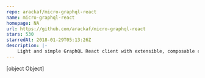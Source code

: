 ```yaml
---
repo: arackaf/micro-graphql-react
name: micro-graphql-react
homepage: NA
url: https://github.com/arackaf/micro-graphql-react
stars: 530
starredAt: 2018-01-29T05:13:26Z
description: |-
    Light and simple GraphQL React client with extensible, composable cache invalidation. Works with Suspense.
---
```


[object Object]
